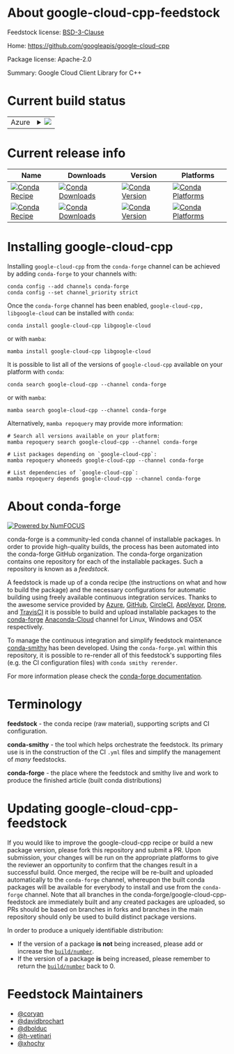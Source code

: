 About google-cloud-cpp-feedstock
================================

Feedstock license: [BSD-3-Clause](https://github.com/conda-forge/google-cloud-cpp-feedstock/blob/main/LICENSE.txt)

Home: https://github.com/googleapis/google-cloud-cpp

Package license: Apache-2.0

Summary: Google Cloud Client Library for C++

Current build status
====================


<table>
    
  <tr>
    <td>Azure</td>
    <td>
      <details>
        <summary>
          <a href="https://dev.azure.com/conda-forge/feedstock-builds/_build/latest?definitionId=9354&branchName=main">
            <img src="https://dev.azure.com/conda-forge/feedstock-builds/_apis/build/status/google-cloud-cpp-feedstock?branchName=main">
          </a>
        </summary>
        <table>
          <thead><tr><th>Variant</th><th>Status</th></tr></thead>
          <tbody><tr>
              <td>linux_64_libgrpc1.54libprotobuf3.21</td>
              <td>
                <a href="https://dev.azure.com/conda-forge/feedstock-builds/_build/latest?definitionId=9354&branchName=main">
                  <img src="https://dev.azure.com/conda-forge/feedstock-builds/_apis/build/status/google-cloud-cpp-feedstock?branchName=main&jobName=linux&configuration=linux%20linux_64_libgrpc1.54libprotobuf3.21" alt="variant">
                </a>
              </td>
            </tr><tr>
              <td>linux_64_libgrpc1.56libprotobuf4.23.3</td>
              <td>
                <a href="https://dev.azure.com/conda-forge/feedstock-builds/_build/latest?definitionId=9354&branchName=main">
                  <img src="https://dev.azure.com/conda-forge/feedstock-builds/_apis/build/status/google-cloud-cpp-feedstock?branchName=main&jobName=linux&configuration=linux%20linux_64_libgrpc1.56libprotobuf4.23.3" alt="variant">
                </a>
              </td>
            </tr><tr>
              <td>linux_aarch64_libgrpc1.54libprotobuf3.21</td>
              <td>
                <a href="https://dev.azure.com/conda-forge/feedstock-builds/_build/latest?definitionId=9354&branchName=main">
                  <img src="https://dev.azure.com/conda-forge/feedstock-builds/_apis/build/status/google-cloud-cpp-feedstock?branchName=main&jobName=linux&configuration=linux%20linux_aarch64_libgrpc1.54libprotobuf3.21" alt="variant">
                </a>
              </td>
            </tr><tr>
              <td>linux_aarch64_libgrpc1.56libprotobuf4.23.3</td>
              <td>
                <a href="https://dev.azure.com/conda-forge/feedstock-builds/_build/latest?definitionId=9354&branchName=main">
                  <img src="https://dev.azure.com/conda-forge/feedstock-builds/_apis/build/status/google-cloud-cpp-feedstock?branchName=main&jobName=linux&configuration=linux%20linux_aarch64_libgrpc1.56libprotobuf4.23.3" alt="variant">
                </a>
              </td>
            </tr><tr>
              <td>linux_ppc64le_libgrpc1.54libprotobuf3.21</td>
              <td>
                <a href="https://dev.azure.com/conda-forge/feedstock-builds/_build/latest?definitionId=9354&branchName=main">
                  <img src="https://dev.azure.com/conda-forge/feedstock-builds/_apis/build/status/google-cloud-cpp-feedstock?branchName=main&jobName=linux&configuration=linux%20linux_ppc64le_libgrpc1.54libprotobuf3.21" alt="variant">
                </a>
              </td>
            </tr><tr>
              <td>linux_ppc64le_libgrpc1.56libprotobuf4.23.3</td>
              <td>
                <a href="https://dev.azure.com/conda-forge/feedstock-builds/_build/latest?definitionId=9354&branchName=main">
                  <img src="https://dev.azure.com/conda-forge/feedstock-builds/_apis/build/status/google-cloud-cpp-feedstock?branchName=main&jobName=linux&configuration=linux%20linux_ppc64le_libgrpc1.56libprotobuf4.23.3" alt="variant">
                </a>
              </td>
            </tr><tr>
              <td>osx_64_libgrpc1.54libprotobuf3.21</td>
              <td>
                <a href="https://dev.azure.com/conda-forge/feedstock-builds/_build/latest?definitionId=9354&branchName=main">
                  <img src="https://dev.azure.com/conda-forge/feedstock-builds/_apis/build/status/google-cloud-cpp-feedstock?branchName=main&jobName=osx&configuration=osx%20osx_64_libgrpc1.54libprotobuf3.21" alt="variant">
                </a>
              </td>
            </tr><tr>
              <td>osx_64_libgrpc1.56libprotobuf4.23.3</td>
              <td>
                <a href="https://dev.azure.com/conda-forge/feedstock-builds/_build/latest?definitionId=9354&branchName=main">
                  <img src="https://dev.azure.com/conda-forge/feedstock-builds/_apis/build/status/google-cloud-cpp-feedstock?branchName=main&jobName=osx&configuration=osx%20osx_64_libgrpc1.56libprotobuf4.23.3" alt="variant">
                </a>
              </td>
            </tr><tr>
              <td>osx_arm64_libgrpc1.54libprotobuf3.21</td>
              <td>
                <a href="https://dev.azure.com/conda-forge/feedstock-builds/_build/latest?definitionId=9354&branchName=main">
                  <img src="https://dev.azure.com/conda-forge/feedstock-builds/_apis/build/status/google-cloud-cpp-feedstock?branchName=main&jobName=osx&configuration=osx%20osx_arm64_libgrpc1.54libprotobuf3.21" alt="variant">
                </a>
              </td>
            </tr><tr>
              <td>osx_arm64_libgrpc1.56libprotobuf4.23.3</td>
              <td>
                <a href="https://dev.azure.com/conda-forge/feedstock-builds/_build/latest?definitionId=9354&branchName=main">
                  <img src="https://dev.azure.com/conda-forge/feedstock-builds/_apis/build/status/google-cloud-cpp-feedstock?branchName=main&jobName=osx&configuration=osx%20osx_arm64_libgrpc1.56libprotobuf4.23.3" alt="variant">
                </a>
              </td>
            </tr><tr>
              <td>win_64_libgrpc1.54libprotobuf3.21</td>
              <td>
                <a href="https://dev.azure.com/conda-forge/feedstock-builds/_build/latest?definitionId=9354&branchName=main">
                  <img src="https://dev.azure.com/conda-forge/feedstock-builds/_apis/build/status/google-cloud-cpp-feedstock?branchName=main&jobName=win&configuration=win%20win_64_libgrpc1.54libprotobuf3.21" alt="variant">
                </a>
              </td>
            </tr><tr>
              <td>win_64_libgrpc1.56libprotobuf4.23.3</td>
              <td>
                <a href="https://dev.azure.com/conda-forge/feedstock-builds/_build/latest?definitionId=9354&branchName=main">
                  <img src="https://dev.azure.com/conda-forge/feedstock-builds/_apis/build/status/google-cloud-cpp-feedstock?branchName=main&jobName=win&configuration=win%20win_64_libgrpc1.56libprotobuf4.23.3" alt="variant">
                </a>
              </td>
            </tr>
          </tbody>
        </table>
      </details>
    </td>
  </tr>
</table>

Current release info
====================

| Name | Downloads | Version | Platforms |
| --- | --- | --- | --- |
| [![Conda Recipe](https://img.shields.io/badge/recipe-google--cloud--cpp-green.svg)](https://anaconda.org/conda-forge/google-cloud-cpp) | [![Conda Downloads](https://img.shields.io/conda/dn/conda-forge/google-cloud-cpp.svg)](https://anaconda.org/conda-forge/google-cloud-cpp) | [![Conda Version](https://img.shields.io/conda/vn/conda-forge/google-cloud-cpp.svg)](https://anaconda.org/conda-forge/google-cloud-cpp) | [![Conda Platforms](https://img.shields.io/conda/pn/conda-forge/google-cloud-cpp.svg)](https://anaconda.org/conda-forge/google-cloud-cpp) |
| [![Conda Recipe](https://img.shields.io/badge/recipe-libgoogle--cloud-green.svg)](https://anaconda.org/conda-forge/libgoogle-cloud) | [![Conda Downloads](https://img.shields.io/conda/dn/conda-forge/libgoogle-cloud.svg)](https://anaconda.org/conda-forge/libgoogle-cloud) | [![Conda Version](https://img.shields.io/conda/vn/conda-forge/libgoogle-cloud.svg)](https://anaconda.org/conda-forge/libgoogle-cloud) | [![Conda Platforms](https://img.shields.io/conda/pn/conda-forge/libgoogle-cloud.svg)](https://anaconda.org/conda-forge/libgoogle-cloud) |

Installing google-cloud-cpp
===========================

Installing `google-cloud-cpp` from the `conda-forge` channel can be achieved by adding `conda-forge` to your channels with:

```
conda config --add channels conda-forge
conda config --set channel_priority strict
```

Once the `conda-forge` channel has been enabled, `google-cloud-cpp, libgoogle-cloud` can be installed with `conda`:

```
conda install google-cloud-cpp libgoogle-cloud
```

or with `mamba`:

```
mamba install google-cloud-cpp libgoogle-cloud
```

It is possible to list all of the versions of `google-cloud-cpp` available on your platform with `conda`:

```
conda search google-cloud-cpp --channel conda-forge
```

or with `mamba`:

```
mamba search google-cloud-cpp --channel conda-forge
```

Alternatively, `mamba repoquery` may provide more information:

```
# Search all versions available on your platform:
mamba repoquery search google-cloud-cpp --channel conda-forge

# List packages depending on `google-cloud-cpp`:
mamba repoquery whoneeds google-cloud-cpp --channel conda-forge

# List dependencies of `google-cloud-cpp`:
mamba repoquery depends google-cloud-cpp --channel conda-forge
```


About conda-forge
=================

[![Powered by
NumFOCUS](https://img.shields.io/badge/powered%20by-NumFOCUS-orange.svg?style=flat&colorA=E1523D&colorB=007D8A)](https://numfocus.org)

conda-forge is a community-led conda channel of installable packages.
In order to provide high-quality builds, the process has been automated into the
conda-forge GitHub organization. The conda-forge organization contains one repository
for each of the installable packages. Such a repository is known as a *feedstock*.

A feedstock is made up of a conda recipe (the instructions on what and how to build
the package) and the necessary configurations for automatic building using freely
available continuous integration services. Thanks to the awesome service provided by
[Azure](https://azure.microsoft.com/en-us/services/devops/), [GitHub](https://github.com/),
[CircleCI](https://circleci.com/), [AppVeyor](https://www.appveyor.com/),
[Drone](https://cloud.drone.io/welcome), and [TravisCI](https://travis-ci.com/)
it is possible to build and upload installable packages to the
[conda-forge](https://anaconda.org/conda-forge) [Anaconda-Cloud](https://anaconda.org/)
channel for Linux, Windows and OSX respectively.

To manage the continuous integration and simplify feedstock maintenance
[conda-smithy](https://github.com/conda-forge/conda-smithy) has been developed.
Using the ``conda-forge.yml`` within this repository, it is possible to re-render all of
this feedstock's supporting files (e.g. the CI configuration files) with ``conda smithy rerender``.

For more information please check the [conda-forge documentation](https://conda-forge.org/docs/).

Terminology
===========

**feedstock** - the conda recipe (raw material), supporting scripts and CI configuration.

**conda-smithy** - the tool which helps orchestrate the feedstock.
                   Its primary use is in the construction of the CI ``.yml`` files
                   and simplify the management of *many* feedstocks.

**conda-forge** - the place where the feedstock and smithy live and work to
                  produce the finished article (built conda distributions)


Updating google-cloud-cpp-feedstock
===================================

If you would like to improve the google-cloud-cpp recipe or build a new
package version, please fork this repository and submit a PR. Upon submission,
your changes will be run on the appropriate platforms to give the reviewer an
opportunity to confirm that the changes result in a successful build. Once
merged, the recipe will be re-built and uploaded automatically to the
`conda-forge` channel, whereupon the built conda packages will be available for
everybody to install and use from the `conda-forge` channel.
Note that all branches in the conda-forge/google-cloud-cpp-feedstock are
immediately built and any created packages are uploaded, so PRs should be based
on branches in forks and branches in the main repository should only be used to
build distinct package versions.

In order to produce a uniquely identifiable distribution:
 * If the version of a package **is not** being increased, please add or increase
   the [``build/number``](https://docs.conda.io/projects/conda-build/en/latest/resources/define-metadata.html#build-number-and-string).
 * If the version of a package **is** being increased, please remember to return
   the [``build/number``](https://docs.conda.io/projects/conda-build/en/latest/resources/define-metadata.html#build-number-and-string)
   back to 0.

Feedstock Maintainers
=====================

* [@coryan](https://github.com/coryan/)
* [@davidbrochart](https://github.com/davidbrochart/)
* [@dbolduc](https://github.com/dbolduc/)
* [@h-vetinari](https://github.com/h-vetinari/)
* [@xhochy](https://github.com/xhochy/)

